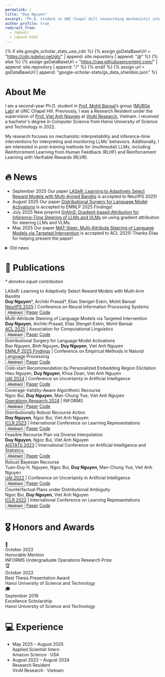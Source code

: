 ```yaml
---
permalink: /
title: "Duy Nguyen"
excerpt: "Ph.D. student at UNC Chapel Hill researching mechanistic interpretability, inference-time steering, and alignment for multimodal LLMs."
author_profile: true
redirect_from:
  - /about/
  - /about.html
---
```


{% if site.google_scholar_stats_use_cdn %}
{% assign gsDataBaseUrl = "https://cdn.jsdelivr.net/gh/" | append: site.repository | append: "@" %}
{% else %}
{% assign gsDataBaseUrl = "https://raw.githubusercontent.com/" | append: site.repository | append: "/" %}
{% endif %}
{% assign url = gsDataBaseUrl | append: "google-scholar-stats/gs_data_shieldsio.json" %}

<span class='anchor' id='about-me'></span>

# About Me

I am a second-year Ph.D. student in [Prof. Mohit Bansal](https://www.cs.unc.edu/~mbansal/)’s group ([MURGe Lab](https://murgelab.cs.unc.edu/)) at UNC Chapel Hill. Previously, I was a Research Resident under the supervision of [Prof. Viet Anh Nguyen](https://vietanhnguyen.net) at [VinAI Research](https://www.vinai.io), Vietnam. I received a bachelor's degree in Computer Science from Hanoi University of Science and Technology in 2022.

My research focuses on mechanistic interpretability and inference-time interventions for interpreting and monitoring LLMs' behaviors. Additionally, I am interested in post-training methods for (multimodal) LLMs, including Reinforcement Learning from Human Feedback (RLHF) and Reinforcement Learning with Verifiable Rewards (RLVR).

<!-- My research interest includes neural machine translation and computer vision. I have published more than 100 papers at the top international AI conferences with total <a href='https://scholar.google.com/citations?user=DhtAFkwAAAAJ'>google scholar citations <strong><span id='total_cit'>260000+</span></strong></a> (You can also use google scholar badge <a href='https://scholar.google.com/citations?user=DhtAFkwAAAAJ'><img src="https://img.shields.io/endpoint?url={{ url | url_encode }}&logo=Google%20Scholar&labelColor=f6f6f6&color=9cf&style=flat&label=citations"></a>). -->

# 🔥 News

<ul class="news-timeline">
  <li>
      <span class="news-timeline__date">September 2025</span>
      <span class="news-timeline__content">Our paper <a href="https://arxiv.org/abs/2410.01735" target="_blank" rel="noopener">LASeR: Learning to Adaptively Select Reward Models with Multi-Armed Bandits</a> is accepted to NeurIPS 2025!</span>
  </li>
  <li>
      <span class="news-timeline__date">August 2025</span>
      <span class="news-timeline__content">Our paper <a href="https://arxiv.org/abs/2501.15758" target="_blank" rel="noopener">Distributional Surgery for Language Model Activations</a> is accepted to EMNLP 2025 Findings!</span>
  </li>
  <li>
    <span class="news-timeline__date">July 2025</span>
    <span class="news-timeline__content">New preprint <a href="https://arxiv.org/abs/2507.18043" target="_blank" rel="noopener">GrAInS: Gradient-based Attribution for Inference-Time Steering of LLMs and VLMs</a> on using gradient attribution for steering LLMs and VLMs.</span>
  </li>
  <li>
    <span class="news-timeline__date">May 2025</span>
    <span class="news-timeline__content">Our paper <a href="https://www.arxiv.org/abs/2502.12446" target="_blank" rel="noopener">MAT-Steer: Multi-Attribute Steering of Language Models via Targeted Intervention</a> is accepted to ACL 2025! Thanks Elias for helping present the paper!</span>
  </li>
</ul>

<details class="news-archive">
  <summary>Old news</summary>

  <div markdown="1">
  <ul class="news-timeline news-timeline--compact">
    <li>
      <span class="news-timeline__date">October 2024</span>
      <span class="news-timeline__content">Our paper <a href="https://arxiv.org/abs/2311.11349" target="_blank" rel="noopener">Coverage-Validity-Aware Algorithmic Recourse</a> is accepted to Operations Research!</span>
    </li>
    <li>
      <span class="news-timeline__date">March 2024</span>
      <span class="news-timeline__content">I will be joining <a href="https://www.cs.unc.edu/~mbansal/" target="_blank" rel="noopener">Prof. Mohit Bansal</a>'s group as a Ph.D. student at UNC Chapel Hill this Fall!</span>
    </li>
    <li>
      <span class="news-timeline__date">May 2024</span>
      <span class="news-timeline__content">Our paper <a href="https://arxiv.org/abs/2406.00973" target="_blank" rel="noopener">Cold-start Recommendation by Personalized Embedding Region Elicitation</a> is accepted to UAI 2024!</span>
    </li>
    <li>
      <span class="news-timeline__date">February 2024</span>
      <span class="news-timeline__content">New preprint <a href="http://arxiv.org/abs/2402.15073" target="_blank" rel="noopener">Cost-Adaptive Recourse Recommendation by Adaptive Preference Elicitation</a> on personalized algorithmic recourse with preference elicitation.</span>
    </li>
    <li>
      <span class="news-timeline__date">January 2023</span>
      <span class="news-timeline__content">Our paper <a href="https://arxiv.org/abs/2302.11211" target="_blank" rel="noopener">Distributionally Robust Recourse Action</a> is accepted to ICLR 2023!</span>
    </li>
    <li>
      <span class="news-timeline__date">January 2023</span>
      <span class="news-timeline__content">Our paper <a href="https://arxiv.org/abs/2302.11213" target="_blank" rel="noopener">Feasible Recourse Plan via Diverse Interpolation</a> is accepted to AISTATS 2023!</span>
    </li>
    <li>
      <span class="news-timeline__date">October 2022</span>
      <span class="news-timeline__content">We are awarded an honorable mention at 2022 INFORMS Undergraduate Operations Research Prize!</span>
    </li>
    <li>
      <span class="news-timeline__date">May 2022</span>
      <span class="news-timeline__content">One paper accepted to UAI 2022!</span>
    </li>
    <li>
      <span class="news-timeline__date">January 2022</span>
      <span class="news-timeline__content">One paper accepted to ICLR 2022!</span>
    </li>
  </ul>
  </div>

</details>





# 📝 Publications

<p class="pub-note"><em>* denotes equal contribution</em></p>

<!-- <div class='paper-box'><div class='paper-box-image'><div><div class="badge">CVPR 2016</div><img src='images/500x300.png' alt="sym" width="100%"></div></div>
<div class='paper-box-text' markdown="1">

[Deep Residual Learning for Image Recognition](https://openaccess.thecvf.com/content_cvpr_2016/papers/He_Deep_Residual_Learning_CVPR_2016_paper.pdf)

**Kaiming He**, Xiangyu Zhang, Shaoqing Ren, Jian Sun

[**Project**](https://scholar.google.com/citations?view_op=view_citation&hl=zh-CN&user=DhtAFkwAAAAJ&citation_for_view=DhtAFkwAAAAJ:ALROH1vI_8AC) <strong><span class='show_paper_citations' data='DhtAFkwAAAAJ:ALROH1vI_8AC'></span></strong>
- Lorem ipsum dolor sit amet, consectetur adipiscing elit. Vivamus ornare aliquet ipsum, ac tempus justo dapibus sit amet.
</div>
</div> -->



<!-- <div class='paper-box'><div class='paper-box-image'><div><div class="badge">ICML 2022</div><img src='images/GSAT.png' alt="sym" width="100%"></div></div>
<div class='paper-box-text' markdown="1">

[Interpretable and Generalizable Graph Learning via Stochastic Attention Mechanism](https://arxiv.org/abs/2201.12987) \\
**Siqi Miao**, Miaoyuan Liu, Pan Li, **ICML 2022**

<a href="https://github.com/Graph-COM/GSAT"><img src="https://img.shields.io/github/stars/Graph-COM/GSAT?style=social&label=Code+Stars" alt=""></a>
</div>
</div> -->
<div class="pub-list">

<div class="pub-card">
  <div class="pub-card-title">LASeR: Learning to Adaptively Select Reward Models with Multi-Arm Bandits</div>
  <div class="pub-card-authors">
    <strong>Duy Nguyen</strong>*, Archiki Prasad*, Elias Stengel-Eskin, Mohit Bansal
  </div>
  <div class="pub-card-meta">
    <a href="https://neurips.cc/">NeurIPS 2025</a> | Conference on Neural Information Processing Systems
  </div>
  <div class="pub-card-links">
    <button class="pub-card-btn" type="button" data-toggle="abstract" data-target="abstract-laser">Abstract</button>
    <a class="pub-card-btn" href="https://arxiv.org/abs/2410.01735" target="_blank" rel="noopener">Paper</a>
    <a class="pub-card-btn" href="https://github.com/duykhuongnguyen/LASeR-MAB" target="_blank" rel="noopener">Code</a>
  </div>
  <div class="pub-card-abstract" id="abstract-laser" hidden>
    <p>Reward Models (RMs) are crucial to aligning large language models (LLMs), but the degree to which an RM specialized to one task (e.g. writing) generalizes to new tasks (e.g. math) is often not known a priori, often making using only one fixed RM to train LLMs suboptimal. However, optimizing LLMs with multiple RMs simultaneously can incur a prohibitively high computational cost and lead to conflicting signals from different RMs that may degrade performance. To address these challenges, we introduce LASeR (Learning to Adaptively Select Rewards), which frames reward model selection as a multi-armed bandit problem, efficiently and iteratively training LLMs using multiple RMs by selecting the most well-suited RM for each instance. On commonsense and math reasoning tasks, we show that LASeR boosts iterative LLM training, improving the absolute average accuracy of Llama-3-8B over three datasets by 2.67% over an ensemble of RM scores while also showing superior efficiency (e.g., a 2x speedup). Moreover, on WildChat (open-ended instruction-following tasks), LASeR leads to a 72.69% AlpacaEval win rate over the RM score ensemble baseline. Extending to long-context generation, LASeR improves by 2.96 F1 points (avg.) on single-document QA tasks and 2.97 F1 points on few-shot learning over the RM score ensemble baseline with best-of-n sampling.</p>
  </div>
</div>

<div class="pub-card">
  <div class="pub-card-title">Multi-Attribute Steering of Language Models via Targeted Intervention</div>
  <div class="pub-card-authors">
    <strong>Duy Nguyen</strong>, Archiki Prasad, Elias Stengel-Eskin, Mohit Bansal
  </div>
  <div class="pub-card-meta">
    <a href="https://2025.aclweb.org/">ACL 2025</a> | Association for Computational Linguistics
  </div>
  <div class="pub-card-links">
    <button class="pub-card-btn" type="button" data-toggle="abstract" data-target="abstract-mat-steer">Abstract</button>
    <a class="pub-card-btn" href="https://aclanthology.org/2025.acl-long.1007/" target="_blank" rel="noopener">Paper</a>
    <a class="pub-card-btn" href="https://github.com/duykhuongnguyen/MAT-Steer" target="_blank" rel="noopener">Code</a>
  </div>
  <div class="pub-card-abstract" id="abstract-mat-steer" hidden>
    <p>Inference-time intervention (ITI) has emerged as a promising method for steering large language model (LLM) behavior in a particular direction (e.g., improving helpfulness) by intervening on token representations without costly updates to the LLM’s parameters. However, existing ITI approaches fail to scale to multi-attribute settings with conflicts, such as enhancing helpfulness while also reducing toxicity. To address this, we introduce Multi-Attribute Targeted Steering (MAT-Steer), a novel steering framework designed for selective token-level intervention across multiple attributes. We achieve this by learning steering vectors using an alignment objective that shifts the model’s internal representations of undesirable outputs closer to those of desirable ones while enforcing sparsity and orthogonality among vectors for different attributes, thereby reducing inter-attribute conflicts. We evaluate MAT-Steer in two distinct settings: (i) on question answering (QA) tasks where we balance attributes like truthfulness, bias, and toxicity; (ii) on generative tasks where we simultaneously improve attributes like helpfulness, correctness, and coherence. MAT-Steer outperforms existing ITI and parameter-efficient fine-tuning approaches across both task types (e.g., average 3% accuracy gain across QA tasks and 55.82% win rate against the best ITI baseline).</p>
  </div>
</div>

<div class="pub-card">
  <div class="pub-card-title">Distributional Surgery for Language Model Activations</div>
  <div class="pub-card-authors">
    Bao Nguyen, Binh Nguyen, <strong>Duy Nguyen</strong>, Viet Anh Nguyen
  </div>
  <div class="pub-card-meta">
    <a href="https://2025.emnlp.org/">EMNLP 2025 Findings</a> | Conference on Empirical Methods in Natural Language Processing
  </div>
  <div class="pub-card-links">
    <button class="pub-card-btn" type="button" data-toggle="abstract" data-target="abstract-radiant">Abstract</button>
    <a class="pub-card-btn" href="https://arxiv.org/abs/2501.15758" target="_blank" rel="noopener">Paper</a>
    <a class="pub-card-btn" href="https://github.com/nguyenngocbaocmt02/OT-Intervention" target="_blank" rel="noopener">Code</a>
  </div>
  <div class="pub-card-abstract" id="abstract-radiant" hidden>
    <p>Language models are prone to occasionally undesirable generations, such as harmful or toxic content, despite their impressive capability to produce texts that appear accurate and coherent. This paper presents a new two-stage approach to detect and mitigate undesirable content generations by rectifying activations. First, we train an ensemble of layerwise classifiers to detect undesirable content using activations by minimizing a smooth surrogate of the risk-aware score. Then, for contents that are detected as undesirable, we propose layerwise distributional intervention policies that perturb the attention heads minimally while guaranteeing probabilistically the effectiveness of the intervention. Benchmarks on several language models and datasets show that our method outperforms baselines in reducing the generation of undesirable output.</p>
  </div>
</div>

<div class="pub-card">
  <div class="pub-card-title">Cold-start Recommendation by Personalized Embedding Region Elicitation</div>
  <div class="pub-card-authors">
    Hieu Nguyen, <strong>Duy Nguyen</strong>, Khoa Doan, Viet Anh Nguyen
  </div>
  <div class="pub-card-meta">
    <a href="https://www.auai.org/">UAI 2024</a> | Conference on Uncertainty in Artificial Intelligence
  </div>
  <div class="pub-card-links">
    <button class="pub-card-btn" type="button" data-toggle="abstract" data-target="abstract-cold-start">Abstract</button>
    <a class="pub-card-btn" href="https://openreview.net/forum?id=ciOkU5YpvU" target="_blank" rel="noopener">Paper</a>
    <a class="pub-card-btn" href="https://github.com/HieuNT91/recsys" target="_blank" rel="noopener">Code</a>
  </div>
  <div class="pub-card-abstract" id="abstract-cold-start" hidden>
    <p>Rating elicitation is a success element for recommender systems to perform well at cold-starting, in which the systems need to recommend items to a newly arrived user with no prior knowledge about the user's preference. Existing elicitation methods employ a fixed set of items to learn the user's preference and then infer the users' preferences on the remaining items. Using a fixed seed set can limit the performance of the recommendation system since the seed set is unlikely optimal for all new users with potentially diverse preferences. This paper addresses this challenge using a 2-phase, personalized elicitation scheme. First, the elicitation scheme asks users to rate a small set of popular items in a ``burn-in'' phase. Second, it sequentially asks the user to rate adaptive items to refine the preference and the user's representation. Throughout the process, the system represents the user's embedding value not by a point estimate but by a region estimate. The value of information obtained by asking the user's rating on an item is quantified by the distance from the region center embedding space that contains with high confidence the true embedding value of the user. Finally, the recommendations are successively generated by considering the preference region of the user. We show that each subproblem in the elicitation scheme can be efficiently implemented. Further, we empirically demonstrate the effectiveness of the proposed method against existing rating-elicitation methods on several prominent datasets.</p>
  </div>
</div>

<div class="pub-card">
  <div class="pub-card-title">Coverage-Validity-Aware Algorithmic Recourse</div>
  <div class="pub-card-authors">
    Ngoc Bui, <strong>Duy Nguyen</strong>, Man-Chung Yue, Viet Anh Nguyen
  </div>
  <div class="pub-card-meta">
    <a href="https://pubsonline.informs.org/journal/opre">Operations Research 2024</a> | INFORMS
  </div>
  <div class="pub-card-links">
    <button class="pub-card-btn" type="button" data-toggle="abstract" data-target="abstract-cvar">Abstract</button>
    <a class="pub-card-btn" href="https://arxiv.org/abs/2311.11349" target="_blank" rel="noopener">Paper</a>
    <a class="pub-card-btn" href="https://github.com/ngocbh/cvas" target="_blank" rel="noopener">Code</a>
  </div>
  <div class="pub-card-abstract" id="abstract-cvar" hidden>
    <p>Algorithmic recourse emerges as a prominent technique to promote the explainability, transparency, and ethics of machine learning models. Existing algorithmic recourse approaches often assume an invariant predictive model; however, the predictive model is usually updated upon the arrival of new data. Thus, a recourse that is valid respective to the present model may become invalid for the future model. To resolve this issue, we propose a novel framework to generate a model-agnostic recourse that exhibits robustness to model shifts. Our framework first builds a coverage-validity-aware linear surrogate of the nonlinear (black-box) model; then, the recourse is generated with respect to the linear surrogate. We establish a theoretical connection between our coverage-validity-aware linear surrogate and the minimax probability machines (MPM). We then prove that by prescribing different covariance robustness, the proposed framework recovers popular regularizations for MPM, including the l2-regularization and class-reweighting. Furthermore, we show that our surrogate pushes the approximate hyperplane intuitively, facilitating not only robust but also interpretable recourses. The numerical results demonstrate the usefulness and robustness of our framework.</p>
  </div>
</div>

<div class="pub-card">
  <div class="pub-card-title">Distributionally Robust Recourse Action</div>
  <div class="pub-card-authors">
    <strong>Duy Nguyen</strong>, Ngoc Bui, Viet Anh Nguyen
  </div>
  <div class="pub-card-meta">
    <a href="https://iclr.cc/">ICLR 2023</a> | International Conference on Learning Representations
  </div>
  <div class="pub-card-links">
    <button class="pub-card-btn" type="button" data-toggle="abstract" data-target="abstract-dirrac">Abstract</button>
    <a class="pub-card-btn" href="https://openreview.net/forum?id=E3ip6qBLF7" target="_blank" rel="noopener">Paper</a>
    <a class="pub-card-btn" href="https://github.com/duykhuongnguyen/DiRRAc" target="_blank" rel="noopener">Code</a>
  </div>
  <div class="pub-card-abstract" id="abstract-dirrac" hidden>
    <p>A recourse action aims to explain a particular algorithmic decision by showing one specific way in which the instance could be modified to receive an alternate outcome. Existing recourse generation methods often assume that the machine learning model does not change over time. However, this assumption does not always hold in practice because of data distribution shifts, and in this case, the recourse action may become invalid. To redress this shortcoming, we propose the Distributionally Robust Recourse Action (DiRRAc) framework, which generates a recourse action that has high probability of being valid under a mixture of model shifts. We first formulate the robustified recourse setup as a min-max optimization problem, where the max problem is specified by Gelbrich distance over an ambiguity set around the distribution of model parameters. Then we suggest a projected gradient descent algorithm to find a robust recourse according to the min-max objective. We also show that our DiRRAc framework can be extended to hedge against the misspecification of the mixture weights. Numerical experiments with both synthetic and three real-world datasets demonstrate the benefits of our proposed framework over the state-of-the-art recourse methods, which generate robust recourses.</p>
  </div>
</div>

<div class="pub-card">
  <div class="pub-card-title">Feasible Recourse Plan via Diverse Interpolation</div>
  <div class="pub-card-authors">
    <strong>Duy Nguyen</strong>, Ngoc Bui, Viet Anh Nguyen
  </div>
  <div class="pub-card-meta">
    <a href="https://aistats.org/">AISTATS 2023</a> | International Conference on Artificial Intelligence and Statistics
  </div>
  <div class="pub-card-links">
    <button class="pub-card-btn" type="button" data-toggle="abstract" data-target="abstract-rec-plan">Abstract</button>
    <a class="pub-card-btn" href="https://arxiv.org/abs/2302.11213" target="_blank" rel="noopener">Paper</a>
    <a class="pub-card-btn" href="https://github.com/duykhuongnguyen/recourse-plan-diverse-interpolation" target="_blank" rel="noopener">Code</a>
  </div>
  <div class="pub-card-abstract" id="abstract-rec-plan" hidden>
    <p>Explaining algorithmic decisions and recommending actionable feedback is increasingly important for machine learning applications. Recently, significant efforts have been invested in finding a diverse set of recourses to cover the wide spectrum of users' preferences. However, existing works often neglect the requirement that the recourses should be close to the data manifold; hence, the constructed recourses might be implausible and unsatisfying to users. To address these issues, we propose a novel approach that explicitly directs the diverse set of actionable recourses towards the data manifold. We first find a diverse set of prototypes in the favorable class that balances the trade-off between diversity and proximity. We demonstrate two specific methods to find these prototypes: either by finding the maximum a posteriori estimate of a determinantal point process or by solving a quadratic binary program. To ensure the actionability constraints, we construct an actionability graph in which the nodes represent the training samples and the edges indicate the feasible action between two instances. We then find a feasible path to each prototype, and this path demonstrates the feasible actions for each recourse in the plan. The experimental results show that our method produces a set of recourses that are close to the data manifold while delivering a better cost-diversity trade-off than existing approaches.</p>
  </div>
</div>

<div class="pub-card">
  <div class="pub-card-title">Robust Bayesian Recourse</div>
  <div class="pub-card-authors">
    Tuan-Duy H. Nguyen, Ngoc Bui, <strong>Duy Nguyen</strong>, Man-Chung Yue, Viet Anh Nguyen
  </div>
  <div class="pub-card-meta">
    <a href="https://www.auai.org/">UAI 2022</a> |  Conference on Uncertainty in Artificial Intelligence
  </div>
  <div class="pub-card-links">
    <button class="pub-card-btn" type="button" data-toggle="abstract" data-target="abstract-bayes">Abstract</button>
    <a class="pub-card-btn" href="https://openreview.net/forum?id=BqIM6SIoqgq" target="_blank" rel="noopener">Paper</a>
    <a class="pub-card-btn" href="https://github.com/VinAIResearch/robust-bayesian-recourse" target="_blank" rel="noopener">Code</a>
  </div>
  <div class="pub-card-abstract" id="abstract-bayes" hidden>
    <p>Algorithmic recourse aims to recommend an informative feedback to overturn an unfavorable machine learning decision. We introduce in this paper the Bayesian recourse, a model-agnostic recourse that minimizes the posterior probability odds ratio. Further, we present its min-max robust counterpart with the goal of hedging against future changes in the machine learning model parameters. The robust counterpart explicitly takes into account possible perturbations of the data in a Gaussian mixture ambiguity set prescribed using the optimal transport (Wasserstein) distance. We show that the resulting worst-case objective function can be decomposed into solving a series of two-dimensional optimization subproblems, and the min-max recourse finding problem is thus amenable to a gradient descent algorithm. Contrary to existing methods for generating robust recourses, the robust Bayesian recourse does not require a linear approximation step. The numerical experiment demonstrates the effectiveness of our proposed robust Bayesian recourse facing model shifts.</p>
  </div>
</div>

<div class="pub-card">
  <div class="pub-card-title">Counterfactual Plans under Distributional Ambiguity</div>
  <div class="pub-card-authors">
    Ngoc Bui, <strong>Duy Nguyen</strong>, Viet Anh Nguyen
  </div>
  <div class="pub-card-meta">
    <a href="https://iclr.cc/">ICLR 2022</a> | International Conference on Learning Representations
  </div>
  <div class="pub-card-links">
    <button class="pub-card-btn" type="button" data-toggle="abstract" data-target="abstract-copa">Abstract</button>
    <a class="pub-card-btn" href="https://openreview.net/forum?id=noaG7SrPVK0" target="_blank" rel="noopener">Paper</a>
    <a class="pub-card-btn" href="https://github.com/ngocbh/COPA" target="_blank" rel="noopener">Code</a>
  </div>
  <div class="pub-card-abstract" id="abstract-copa" hidden>
    <p>Counterfactual explanations are attracting significant attention due to the flourishing applications of machine learning models in consequential domains. A counterfactual plan consists of multiple possibilities to modify a given instance so that the model's prediction will be altered. As the predictive model can be updated subject to the future arrival of new data, a counterfactual plan may become ineffective or infeasible, with respect to the future values of the model parameters. In this work, we study the counterfactual plans under model uncertainty, in which the distribution of the model parameters is partially prescribed using only the first- and second-moment information. First, we propose an uncertainty quantification tool to compute the lower and upper bounds of the probability of feasibility for any given counterfactual plan. We then provide corrective methods to adjust the counterfactual plan to improve the feasibility measure. The numerical experiments validate our bounds and demonstrate that our correction increases the robustness of the counterfactual plans in different real-world datasets.</p>
  </div>
</div>

</div>

<script>
document.addEventListener('DOMContentLoaded', function () {
  document.querySelectorAll('.pub-card-btn[data-toggle="abstract"]').forEach(function (button) {
    button.addEventListener('click', function () {
      var targetId = button.getAttribute('data-target');
      var abstractBlock = document.getElementById(targetId);
      if (!abstractBlock) {
        return;
      }

      var isHidden = abstractBlock.hasAttribute('hidden');
      if (isHidden) {
        abstractBlock.removeAttribute('hidden');
        button.classList.add('is-active');
      } else {
        abstractBlock.setAttribute('hidden', '');
        button.classList.remove('is-active');
      }
    });
  });
});
</script>

# 🎖 Honors and Awards

<div class="award-stack">
  <div class="award-card">
    <div class="award-card__icon" aria-hidden="true">🏅</div>
    <div class="award-card__body">
      <span class="award-card__date">October 2022</span>
      <div class="award-card__title">Honorable Mention</div>
      <div class="award-card__meta">INFORMS Undergraduate Operations Research Prize</div>
    </div>
  </div>
  <div class="award-card">
    <div class="award-card__icon" aria-hidden="true">🏆</div>
    <div class="award-card__body">
      <span class="award-card__date">October 2022</span>
      <div class="award-card__title">Best Thesis Presentation Award</div>
      <div class="award-card__meta">Hanoi University of Science and Technology</div>
    </div>
  </div>
  <div class="award-card">
    <div class="award-card__icon" aria-hidden="true">🎓</div>
    <div class="award-card__body">
      <span class="award-card__date">September 2019</span>
      <div class="award-card__title">Excellence Scholarship</div>
      <div class="award-card__meta">Hanoi University of Science and Technology</div>
    </div>
  </div>
</div>

<!-- # 💬 Invited Talks
- *2022.11*, Inter-Experimental LHC Machine Learning Working Group, CERN
- *2022.10*, Department of Physics, Purdue University
- *2022.08*, AI Time
- *2022.07*, Fast Machine Learning Lab
-->

<!-- # 📖 Educations
- *2019.06 - 2022.04 (now)*, Lorem ipsum dolor sit amet, consectetur adipiscing elit. Vivamus ornare aliquet ipsum, ac tempus justo dapibus sit amet.
- *2015.09 - 2019.06*, Lorem ipsum dolor sit amet, consectetur adipiscing elit. Vivamus ornare aliquet ipsum, ac tempus justo dapibus sit amet.

# 💬 Invited Talks
- *2021.06*, Lorem ipsum dolor sit amet, consectetur adipiscing elit. Vivamus ornare aliquet ipsum, ac tempus justo dapibus sit amet.
- *2021.03*, Lorem ipsum dolor sit amet, consectetur adipiscing elit. Vivamus ornare aliquet ipsum, ac tempus justo dapibus sit amet.  \| [\[video\]](https://github.com/) -->

# 💻 Experience

<ul class="news-timeline news-timeline--compact experience-timeline">
  <li>
    <span class="experience-date">May 2025 – August 2025</span>
    <div class="experience-body">
      <div class="experience-role">Applied Scientist Intern</div>
      <div class="experience-org">Amazon Science · USA</div>
    </div>
  </li>
  <li>
    <span class="experience-date">August 2022 – August 2024</span>
    <div class="experience-body">
      <div class="experience-role">Research Resident</div>
      <div class="experience-org">VinAI Research · Vietnam</div>
    </div>
  </li>
</ul>
